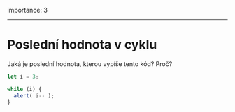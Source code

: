 importance: 3

---

# Poslední hodnota v cyklu

Jaká je poslední hodnota, kterou vypíše tento kód? Proč?

```js
let i = 3;

while (i) {
  alert( i-- );
}
```
